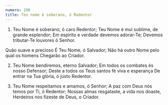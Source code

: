 ```yaml
---
numero: 296
title: Teu nome é soberano, ó Redentor
---
```

1. Teu Nome é soberano, ó caro Redentor;
Teu Nome é mui sublime, de grande esplendor;
Em espírito e verdade devemos adorar-Te;
Devemos tributar-Te louvores ó Senhor.

Quão suave e precioso
É Teu Nome, ó Salvador;
Não há outro Nome pelo qual os homens
Chegarão ao Criador.

2. Teu Nome bendiremos, eterno Salvador;
Em todos os combates és nosso Defensor;
Deste a todos os Teus santos fé viva e esperança
De entrar na Tua glória, ó justo Redentor.

3. Teu Nome respeitamos e amamos, ó Senhor;
A paz com Deus nós temos por Ti, ó Redentor;
Nossas almas resgataste, a vida nos doaste,
Herdeiros nos fizeste de Deus, o Criador.
